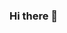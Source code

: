 ### Hi there 👋

<!--
**Haytam25/Haytam25** is a ✨ _special_ ✨ repository because its `README.md` (this file) appears on your GitHub profile.

Here are some ideas to get you started:

- 🔭 I’m currently working on Being the best network engineer 
- 🌱 I’m currently learning C++ and Databases
- 🤔 I’m looking for help with my path and some ressources to deppen my Knowledge
- 💬 Ask me about my passion and how i got into it
- ⚡ Fun fact: The Black panther is accually sick,that's where he got his color
                                              See you
  
                                                  ⣿⣿⣿⣿⣿⣿⣿⣿⣿⣿⣿⣿⣿⣿⣿⣿⣿⣿⣿⠟⣋⣭⣭⣍⡙⢿⣿⣿⣿⣿⣿⣿⣿⣿⣿⣿⣿⣿⣿⣿⣿⣿⣿⣿⣿⣿⣿⣿⣿⣿⣿⣿⣿⣿⣿⣿
                                                  ⣿⣿⣿⡿⢛⣉⣍⣙⠻⣿⣿⣿⠿⠿⠿⠿⠛⠛⠃⠼⠿⢋⣴⣤⡙⡄⢻⣿⣿⣿⣿⣿⣿⣿⣿⣿⣿⣿⣿⣿⣿⣿⣿⣿⣿⣿⣿⣿⣿⣿⣿⣿⣿⣿⣿⣿
                                                  ⣿⣿⠏⡴⢋⣩⣙⠻⠗⣈⣥⣶⣶⣿⣿⣿⣿⣿⣿⣷⣶⣍⡛⢿⡷⢸⢸⣿⣿⣿⣿⣿⣿⣿⣿⣿⣿⣿⣿⣿⣿⣿⣿⣿⣿⣿⣿⣿⣿⣿⣿⣿⣿⣿⣿⣿
                                                  ⣿⣿⠰⡇⣿⣿⠏⣴⣿⣿⣿⣿⣿⣿⣿⣿⣿⣿⣿⣿⣿⣿⣿⣦⡀⠃⣼⣿⣿⣿⣿⣿⣿⣿⡿⠿⢟⣛⣛⣛⣛⣻⠿⠿⣿⣿⣿⣿⣿⣿⣿⣿⣿⣿⣿⣿
                                                  ⣿⣿⡄⢣⡙⢡⣾⣿⣿⣿⣿⣿⣿⣿⣿⣿⣿⣿⣿⣿⣿⣿⣿⣿⣿⡄⢻⣿⣿⣿⣿⡿⣋⣴⡞⠙⠛⠿⣿⣿⣿⣿⣿⣿⣶⣮⣍⣛⠿⣿⣿⣿⣿⣿⣿⣿
                                                  ⣿⣿⣿⡆⢁⣿⣿⣿⣿⣿⣿⣿⣿⣿⣿⣿⣿⣿⣿⠟⠛⣿⣿⣿⣿⣿⡈⣿⣿⣿⠏⣼⣿⣿⠁⠀⣤⣄⠀⢹⣿⣿⣿⣿⣿⣿⣿⣿⣷⣦⣝⠻⣿⣿⣿⣿
                                                  ⣿⣿⣿⡇⢸⣿⣿⣿⣿⣯⣉⣹⣿⣿⣿⣿⣿⣿⣿⣶⣾⣿⣿⣿⣿⣿⡇⢻⣿⣿⢸⣿⣿⠇⠀⠈⠉⠉⣀⣼⠛⢿⣿⣿⣿⣿⣿⣿⣿⣿⣿⣷⣌⠻⣿⣿
                                                  ⣿⣿⣿⡇⢸⣿⣿⣿⣿⣿⠟⢿⠿⣛⣭⣴⣶⣦⣭⣁⠀⣸⣿⣿⣿⣿⣿⡘⣿⣿⡘⣿⡟⠀⢰⣿⣷⠀⢙⣿⠀⢸⡿⠃⠉⡻⠿⠿⢿⣿⣿⡟⠙⢳⡜⢿
                                                  ⣿⣿⣿⡇⢸⣿⣿⣿⣿⣷⡀⣠⣾⣿⣏⡀⢀⣽⣿⣿⣷⡜⣿⣿⣿⣿⣿⣇⢸⣿⣷⡙⣧⣄⣀⠉⠁⢀⣼⣿⠀⠚⠁⣠⡞⠁⢠⣤⡀⠘⣿⠃⠀⣼⣿⡌
                                                  ⣿⣿⣿⡇⢸⣿⣿⣿⣿⣿⢡⣿⣿⠻⠟⠃⡀⠙⠋⣹⣿⣷⢹⣿⣿⣿⣿⡟⢸⣿⣿⣿⣌⠻⣿⣿⣿⣿⣿⠟⠀⢀⣼⣿⠁⠀⣤⣄⡀⢀⡏⠀⣰⣿⣿⡇
                                                  ⣿⣿⣿⣇⠸⣿⣿⣿⣿⣿⡈⣿⣿⣷⣶⣈⣋⣠⣿⣿⣿⠏⣼⣿⣿⣿⠟⢡⣿⣿⣿⣿⣿⣷⣮⡙⠿⣿⣃⣀⣴⣿⣿⣿⣷⣄⡈⠉⢹⡟⠓⢶⣿⣿⡿⢁
                                                  ⣿⣿⣿⣿⣆⠻⣿⣿⣿⣿⣷⣜⠿⣿⣿⣿⣿⣿⣿⡿⢋⣼⣿⠿⢛⣡⣴⣿⣿⣿⣿⣿⣿⣿⣿⣿⣷⡮⢉⣿⣿⣿⣿⣿⣿⣿⣿⣿⣿⣧⣤⣾⠿⢛⣡⣿
                                                  ⣿⣿⣿⣿⣿⣷⣬⡙⠛⠻⠿⠿⠷⠬⠭⠛⠛⠉⢁⣀⡉⠁⠐⠒⠛⠛⠛⠛⠛⠿⢿⣿⣿⣿⣿⣿⢋⣴⣿⣿⠻⠟⢋⣡⣭⣝⣛⣿⣯⣭⣥⣴⣶⣿⣿⣿
                                                  ⣿⣿⣿⣿⠿⠛⣉⣥⣶⣾⠇⣠⣶⣶⣦⡘⠿⣿⣿⣿⢇⡄⣿⣿⣿⣿⣿⣿⣿⣿⣦⡙⢿⣿⣿⣿⣮⣭⣵⣶⣾⣿⣿⣿⣿⣿⣿⣿⣿⣿⣿⣿⣿⣿⣿⣿
                                                  ⠇⣴⣶⣶⣾⣿⣿⣿⣿⠏⣰⣿⣿⣿⣿⣿⣷⣮⣭⣥⣾⡇⢠⣉⡛⠻⢿⣿⣿⡟⠙⠛⠀⣿⣿⣿⣿⣿⣿⣿⣿⣿⣿⣿⣿⣿⣿⣿⣿⣿⣿⣿⣿⣿⣿⣿
                                                  ⡆⢻⣿⣿⣿⣿⣿⣿⠋⣰⣿⣿⣿⣿⣿⣿⣿⣿⣿⣿⣿⡇⢸⣿⣿⣷⣦⡌⠻⣷⡄⠀⢡⣿⣿⣿⣿⣿⣿⣿⣿⣿⣿⣿⣿⣿⣿⣿⣿⣿⣿⣿⣿⣿⣿⣿
                                                  ⣷⣌⠛⠿⠿⠿⠛⣡⣾⣿⣿⣿⣿⣿⣿⣿⣿⣿⣿⣿⣿⡇⣸⣿⣿⣿⣿⣿⣶⣶⣶⣾⣿⣿⣿⣿⣿⣿⣿⣿⣿⣿⣿⣿⣿⣿⣿⣿⣿⣿⣿⣿⣿⣿⣿⣿
                                                  ⣿⣿⣿⣆⠰⡀⣿⣿⣿⣿⣿⣿⣿⣿⣿⣿⣿⣿⣿⣿⣿⠇⣿⣿⣿⣿⣿⣿⣿⣿⣿⣿⣿⣿⣿⣿⣿⣿⣿⣿⣿⣿⣿⣿⣿⣿⣿⣿⣿⣿⣿⣿⣿⣿⣿⣿
                                                  ⣿⣿⣿⣿⣦⣀⠸⣿⣿⣿⣿⣿⣿⣿⣿⣿⣿⣿⣿⣿⡟⢠⣿⣿⣿⣿⣿⣿⣿⣿⣿⣿⣿⣿⣿⣿⣿⣿⣿⣿⣿⣿⣿⣿⣿⣿⣿⣿⣿⣿⣿⣿⣿⣿⣿⣿
                                                  ⣿⣿⣿⣿⣿⣿⡄⣿⣿⡿⠻⣿⣿⣿⣿⣿⣿⣿⣿⠟⣡⣿⣿⣿⣿⣿⣿⣿⣿⣿⣿⣿⣿⣿⣿⣿⣿⣿⣿⣿⣿⣿⣿⣿⣿⣿⣿⣿⣿⣿⣿⣿⣿⣿⣿⣿
                                                  ⣿⣿⣿⣿⣿⣿⡇⢿⣿⣿⣶⣄⠙⣿⣿⣿⠿⠛⣡⣤⣍⠛⠿⠛⣉⣉⠻⣿⣿⣿⣿⣿⣿⣿⣿⣿⣿⣿⣿⣿⣿⣿⣿⣿⣿⣿⣿⣿⣿⣿⣿⣿⣿⣿⣿⣿
                                                  ⣿⣿⣿⣿⣿⣿⡇⢸⣿⣿⣿⣿⣧⠠⣤⡀⢾⣿⣿⣿⣿⣿⣿⣿⣿⡀⡇⢹⣿⣿⣿⣿⣿⣿⣿⣿⣿⣿⣿⣿⣿⣿⣿⣿⣿⣿⣿⣿⣿⣿⣿⣿⣿⣿⣿⣿
                                                  ⣿⣿⣿⣿⣿⣿⡇⣾⣿⣿⣿⣿⣿⣷⡌⣿⣤⡙⠻⣿⣿⣿⣿⣿⠏⠀⢀⣾⣿⣿⣿⣿⣿⣿⣿⣿⣿⣿⣿⣿⣿⣿⣿⣿⣿⣿⣿⣿⣿⣿⣿⣿⣿⣿⣿⣿
                                                  ⣿⣿⣿⣿⣿⣿⡇⠻⣿⣿⡿⠛⣿⠟⢁⣿⣿⣿⣦⣈⠻⠿⡿⠁⢀⣴⣿⣿⣿⣿⣿⣿⣿⣿⣿⣿⣿⣿⣿⣿⣿⣿⣿⣿⣿⣿⣿⣿⣿⣿⣿⣿⣿⣿⣿⣿
                                                  ⣿⣿⣿⣿⣿⣿⣿⣶⣦⣤⣤⣶⣶⣾⣿⣿⣿⣿⣿⣿⣿⣶⣶⣾⣿⣿⣿⣿⣿⣿⣿⣿⣿⣿⣿⣿⣿⣿⣿⣿⣿⣿⣿⣿⣿⣿⣿⣿⣿⣿⣿⣿⣿⣿⣿⣿








                                                  
